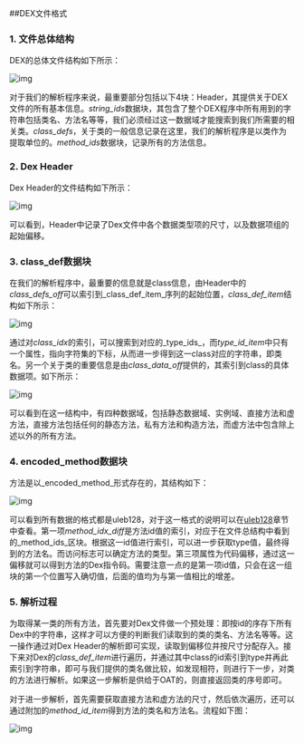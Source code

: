 ##DEX文件格式

### 1. 文件总体结构

DEX的总体文件结构如下所示：

![img]()

对于我们的解析程序来说，最重要部分包括以下4块：Header，其提供关于DEX文件的所有基本信息。*string\_ids*数据块，其包含了整个DEX程序中所有用到的字符串包括类名、方法名等等，我们必须经过这一数据域才能搜索到我们所需要的相关类。_class\_defs_，关于类的一般信息记录在这里，我们的解析程序是以类作为提取单位的。*method\_ids*数据块，记录所有的方法信息。

### 2. Dex Header

Dex Header的文件结构如下所示：

![img]()

可以看到，Header中记录了Dex文件中各个数据类型项的尺寸，以及数据项组的起始偏移。

### 3. class_def数据块

在我们的解析程序中，最重要的信息就是class信息，由Header中的*class\_defs\_off*可以索引到_class\_def\_item_序列的起始位置，*class\_def\_item*结构如下所示：

![img]()

通过对*class\_idx*的索引，可以搜索到对应的_type\_ids_，而*type\_id\_item*中只有一个属性，指向字符集的下标，从而进一步得到这一class对应的字符串，即类名。另一个关于类的重要信息是由*class\_data\_off*提供的，其索引到class的具体数据项。如下所示：

![img]()

可以看到在这一结构中，有四种数据域，包括静态数据域、实例域、直接方法和虚方法，直接方法包括任何的静态方法，私有方法和构造方法，而虚方法中包含除上述以外的所有方法。

### 4. encoded_method数据块

方法是以_encoded\_method_形式存在的，其结构如下：

![img]()

可以看到所有数据的格式都是uleb128，对于这一格式的说明可以在[uleb128]()章节中查看。第一项*method\_idx\_diff*是方法id值的索引，对应于在文件总结构中看到的_method\_ids_区块。根据这一id值进行索引，可以进一步获取type值，最终得到的方法名。而访问标志可以确定方法的类型。第三项属性为代码偏移，通过这一偏移就可以得到方法的Dex指令码。需要注意一点的是第一项id值，只会在这一组块的第一个位置写入确切值，后面的值均为与第一值相比的增差。

### 5. 解析过程

为取得某一类的所有方法，首先要对Dex文件做一个预处理：即按id的序存下所有Dex中的字符串，这样才可以方便的判断我们读取到的类的类名、方法名等等。这一操作通过对Dex Header的解析即可实现，读取到偏移位并按尺寸分配存入。接下来对Dex的*class\_def\_item*进行遍历，并通过其中class的id索引到type并再此索引到字符串，即可与我们提供的类名做比较，如发现相符，则进行下一步，对类的方法进行解析。如果这一步解析是供给于OAT的，则直接返回类的序号即可。

对于进一步解析，首先需要获取直接方法和虚方法的尺寸，然后依次遍历，还可以通过附加的*method\_id\_item*得到方法的类名和方法名。流程如下图：

![img]()
